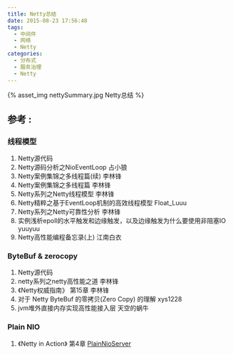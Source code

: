 ```yaml
---
title: Netty总结
date: 2015-08-23 17:56:48
tags:
  - 中间件
  - 网络
  - Netty
categories:
  - 分布式 
  - 服务治理
  - Netty    
---
```


{% asset_img  nettySummary.jpg  Netty总结 %}

<!-- more -->

## 参考 :

### 线程模型

1. Netty源代码
2. Netty源码分析之NioEventLoop 占小狼
3. Netty案例集锦之多线程篇(续) 李林锋
4. Netty案例集锦之多线程篇 李林锋
5. Netty系列之Netty线程模型 李林锋
6. Netty精粹之基于EventLoop机制的高效线程模型 Float_Luuu
7. Netty系列之Netty可靠性分析 李林锋
8. 实例浅析epoll的水平触发和边缘触发，以及边缘触发为什么要使用非阻塞IO yuuyuu
9. Netty高性能编程备忘录(上) 江南白衣

### ByteBuf & zerocopy
1. Netty源代码
2. netty系列之netty高性能之道 李林锋
3. 《Netty权威指南》 第15章 李林锋
4. 对于 Netty ByteBuf 的零拷贝(Zero Copy) 的理解 xys1228
5. jvm堆外直接内存实现高性能接入层 天空的蜗牛

### Plain NIO
1. 《Netty in Action》 第4章 [PlainNioServer](https://github.com/www6v/netty-in-action-cn/blob/ChineseVersion/chapter4/src/main/java/nia/chapter4/PlainNioServer.java)
